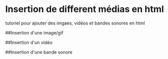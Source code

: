 # Insertion de different médias en html
tutoriel pour ajouter des imgaes, vidéos et bandes sonores en html

##Insertion d'une image/gif

##Insertion d'un vidéo

##Insertion d'une bande sonore


